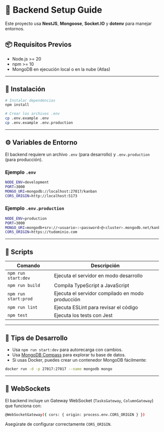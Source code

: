 # 🧰 Backend Setup Guide

Este proyecto usa **NestJS**, **Mongoose**, **Socket.IO** y **dotenv** para manejar entornos.

## 📦 Requisitos Previos

- Node.js >= 20
- npm >= 10
- MongoDB en ejecución local o en la nube (Atlas)

---

## 🚀 Instalación

```bash
# Instalar dependencias
npm install

# Crear los archivos .env
cp .env.example .env
cp .env.example .env.production
```

---

## ⚙️ Variables de Entorno

El backend requiere un archivo `.env` (para desarrollo) y `.env.production` (para producción).

### Ejemplo `.env`

```bash
NODE_ENV=development
PORT=3000
MONGO_URI=mongodb://localhost:27017/kanban
CORS_ORIGIN=http://localhost:5173
```

### Ejemplo `.env.production`

```bash
NODE_ENV=production
PORT=3000
MONGO_URI=mongodb+srv://<usuario>:<password>@<cluster>.mongodb.net/kanban
CORS_ORIGIN=https://tudominio.com
```

---

## 🧩 Scripts

| Comando | Descripción |
|----------|--------------|
| `npm run start:dev` | Ejecuta el servidor en modo desarrollo |
| `npm run build` | Compila TypeScript a JavaScript |
| `npm run start:prod` | Ejecuta el servidor compilado en modo producción |
| `npm run lint` | Ejecuta ESLint para revisar el código |
| `npm test` | Ejecuta los tests con Jest |

---

## 🧠 Tips de Desarrollo

- Usa `npm run start:dev` para autorecarga con cambios.
- Usa [MongoDB Compass](https://www.mongodb.com/products/compass) para explorar tu base de datos.
- Si usas Docker, puedes crear un contenedor MongoDB fácilmente:

```bash
docker run -d -p 27017:27017 --name mongodb mongo
```

---

## 🔌 WebSockets

El backend incluye un Gateway WebSocket (`TasksGateway`, `ColumnGateway`) que funciona con:

```bash
@WebSocketGateway({ cors: { origin: process.env.CORS_ORIGIN } })
```

Asegúrate de configurar correctamente `CORS_ORIGIN`.
